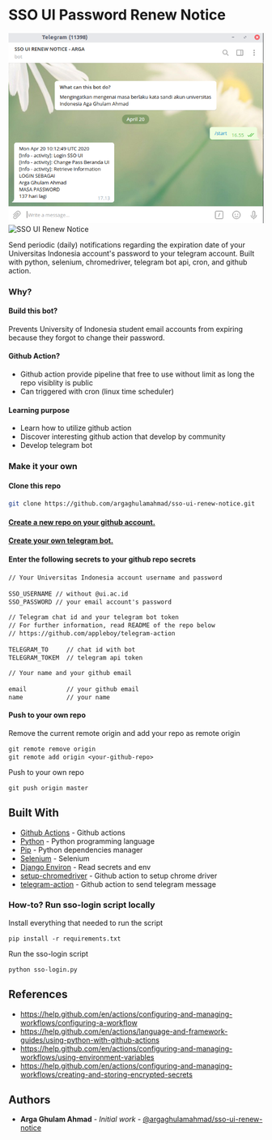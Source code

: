 # SSO UI Password Renew Notice

![Screenshoot at telegram](md-assets/sso-ui-renew-notice-bot-telegram.png)
![SSO UI Renew Notice](https://github.com/argaghulamahmad/sso-ui-renew-notice/workflows/SSO%20UI%20Renew%20Notice/badge.svg)

Send periodic (daily) notifications regarding the expiration date of your Universitas Indonesia account's password to your telegram account.
Built with python, selenium, chromedriver, telegram bot api, cron, and github action.

### Why?
#### Build this bot?
Prevents University of Indonesia student email accounts from expiring because they forgot to change their password.
#### Github Action?
- Github action provide pipeline that free to use without limit as long the repo visiblity is public
- Can triggered with cron (linux time scheduler)
#### Learning purpose
- Learn how to utilize github action
- Discover interesting github action that develop by community
- Develop telegram bot

### Make it your own
#### Clone this repo

```bash
git clone https://github.com/argaghulamahmad/sso-ui-renew-notice.git
```

#### [Create a new repo on your github account.](https://help.github.com/en/github/creating-cloning-and-archiving-repositories/creating-a-new-repository)
#### [Create your own telegram bot.](https://core.telegram.org/bots)

#### Enter the following secrets to your github repo secrets

```
// Your Universitas Indonesia account username and password

SSO_USERNAME // without @ui.ac.id
SSO_PASSWORD // your email account's password
```

```
// Telegram chat id and your telegram bot token
// For further information, read README of the repo below
// https://github.com/appleboy/telegram-action

TELEGRAM_TO     // chat id with bot
TELEGRAM_TOKEM  // telegram api token
```

```
// Your name and your github email

email           // your github email
name            // your name
```

#### Push to your own repo
Remove the current remote origin and add your repo as remote origin
```
git remote remove origin
git remote add origin <your-github-repo>
```
Push to your own repo
```
git push origin master
```

## Built With

* [Github Actions](https://github.com/features/actions) - Github actions
* [Python](https://www.python.org/) - Python programming language
* [Pip](https://pip.pypa.io/en/stable/) - Python dependencies manager
* [Selenium](https://github.com/SeleniumHQ/selenium) - Selenium
* [Django Environ](https://github.com/joke2k/django-environ) - Read secrets and env
* [setup-chromedriver](https://github.com/nanasess/setup-chromedriver) - Github action to setup chrome driver
* [telegram-action](https://github.com/appleboy/telegram-action) - Github action to send telegram message

### How-to? Run sso-login script locally

Install everything that needed to run the script
```
pip install -r requirements.txt
```

Run the sso-login script
```
python sso-login.py
```

## References

* https://help.github.com/en/actions/configuring-and-managing-workflows/configuring-a-workflow
* https://help.github.com/en/actions/language-and-framework-guides/using-python-with-github-actions
* https://help.github.com/en/actions/configuring-and-managing-workflows/using-environment-variables
* https://help.github.com/en/actions/configuring-and-managing-workflows/creating-and-storing-encrypted-secrets

## Authors

* **Arga Ghulam Ahmad** - *Initial work* - [@argaghulamahmad/sso-ui-renew-notice](https://github.com/argaghulamahmad/sso-ui-renew-notice)